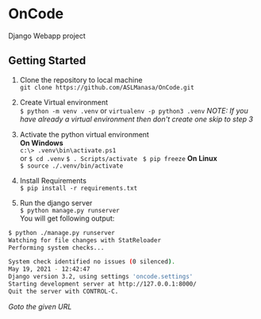 # OnCode

Django Webapp project

## Getting Started

1. Clone the repository to local machine \
  `git clone https://github.com/ASLManasa/OnCode.git`

2. Create Virtual environment \
  `$ python -m venv .venv`
      or
  `virtualenv -p python3 .venv`
  *NOTE: If you have already a virtual environment then don't create one skip to step 3*

3. Activate the python virtual environment \
  **On Windows** \
  `c:\> .venv\bin\activate.ps1` \
  or 
  `$ cd .venv`
  `$ . Scripts/activate `
  `$ pip freeze`
 **On Linux** \
  `$ source ./.venv/bin/activate`

4. Install Requirements \
  `$ pip install -r requirements.txt`

5. Run the django server \
  `$ python manage.py runserver` \
  You will get following output:

  ```sh
  $ python ./manage.py runserver
  Watching for file changes with StatReloader
  Performing system checks...

  System check identified no issues (0 silenced).
  May 19, 2021 - 12:42:47
  Django version 3.2, using settings 'oncode.settings'
  Starting development server at http://127.0.0.1:8000/
  Quit the server with CONTROL-C.
  ```

  *Goto the given URL*

